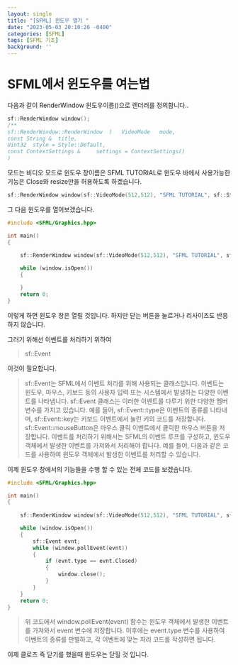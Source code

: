```yaml
---
layout: single
title: "[SFML] 윈도우 열기 "
date: "2023-05-03 20:10:20 -0400"
categories: [SFML]
tags: [SFML 기초]
background: ''
---
```

# SFML에서 윈도우를 여는법
다음과 같이 RenderWindow 윈도우이름()으로 렌더러를 정의합니다..
```c++
sf::RenderWindow window();
/**
sf::RenderWindow::RenderWindow	(	VideoMode 	mode,
const String & 	title,
Uint32 	style = Style::Default,
const ContextSettings & 	settings = ContextSettings() 
)		
```
모드는 비디오 모드로 윈도우 창이름은 SFML TUTORIAL로 윈도우 바에서 사용가능한 기능은 Close와 resize만을 허용하도록 하겠습니다.
```c++
sf::RenderWindow window(sf::VideoMode(512,512), "SFML TUTORIAL", sf::Style::Close | sf::Style::Resize);
```
그 다음 윈도우를 열어보겠습니다.
```c++
#include <SFML/Graphics.hpp>

int main()
{
 
    sf::RenderWindow window(sf::VideoMode(512,512), "SFML TUTORIAL", sf::Style::Close | sf::Style::Resize);

    while (window.isOpen())
    {

    }
    return 0;
}   
```
이렇게 하면 윈도우 창은 열릴 것입니다. 하지만 닫는 버튼을 눌르거나 리사이즈도 반응하지 않습니다.
  
  그러기 위해선 이벤트를 처리하기 위하여 
  >sf::Event

이것이 필요합니다.

>sf::Event는 SFML에서 이벤트 처리를 위해 사용되는 클래스입니다. 이벤트는 윈도우, 마우스, 키보드 등의 사용자 입력 또는 시스템에서 발생하는 다양한 이벤트를 나타냅니다.
>sf::Event 클래스는 이러한 이벤트를 다루기 위한 다양한 멤버 변수를 가지고 있습니다. 예를 들어, sf::Event::type은 이벤트의 종류를 나타내며, sf::Event::key는 키보드 이벤트에서 눌린 키의 코드를 저장합니다. sf::Event::mouseButton은 마우스 클릭 이벤트에서 클릭한 마우스 버튼을 저장합니다.
>이벤트를 처리하기 위해서는 SFML의 이벤트 루프를 구성하고, 윈도우 객체에서 발생한 이벤트를 가져와서 처리해야 합니다. 예를 들어, 다음과 같은 코드를 사용하여 윈도우 객체에서 발생한 이벤트를 처리할 수 있습니다.

이제 윈도우 창에서의 기능들을 수행 할 수 있는 전체 코드를 보겠습니다.

```c++
#include <SFML/Graphics.hpp>

int main()
{
 
    sf::RenderWindow window(sf::VideoMode(512,512), "SFML TUTORIAL", sf::Style::Close | sf::Style::Resize);

    while (window.isOpen())
    {
        sf::Event evnt;
        while (window.pollEvent(evnt))
        {
            if (evnt.type == evnt.Closed)
            {
                window.close();
            }
        }
    }
    return 0;
}   
```
>위 코드에서 window.pollEvent(event) 함수는 윈도우 객체에서 발생한 이벤트를 가져와서 event 변수에 저장합니다. 이후에는 event.type 변수를 사용하여 이벤트의 종류를 판별하고, 각 이벤트에 맞는 처리 코드를 작성하면 됩니다.

이제 클로즈 즉 닫기를 했을때 윈도우는 닫힐 것 입니다.

